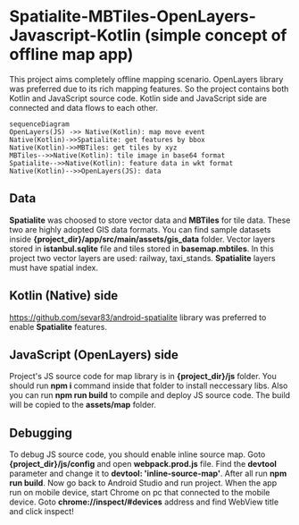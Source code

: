 # Spatialite-MBTiles-OpenLayers-Javascript-Kotlin (simple concept of offline map app)

This project aims completely offline mapping scenario. OpenLayers library was preferred due to its rich mapping features. So the project contains both Kotlin and JavaScript source code. Kotlin side and JavaScript side are connected and data flows to each other.

```mermaid
sequenceDiagram
OpenLayers(JS) ->> Native(Kotlin): map move event
Native(Kotlin)->>Spatialite: get features by bbox
Native(Kotlin)->>MBTiles: get tiles by xyz
MBTiles-->>Native(Kotlin): tile image in base64 format
Spatialite-->>Native(Kotlin): feature data in wkt format
Native(Kotlin)-->>OpenLayers(JS): data
```


## Data
 **Spatialite** was choosed to store vector data and  **MBTiles** for tile data. These two are highly adopted GIS data formats. You can find sample datasets inside **{project_dir}/app/src/main/assets/gis_data** folder. Vector layers stored in **istanbul.sqlite** file and tiles stored in **basemap.mbtiles**. In this project two vector layers are used: railway, taxi_stands. **Spatialite** layers must have spatial index.

## Kotlin (Native) side

https://github.com/sevar83/android-spatialite library was preferred to enable **Spatialite** features.

## JavaScript (OpenLayers) side
Project's JS source code for map library is in **{project_dir}/js** folder. You should run **npm i** command inside that folder to install neccessary libs. Also you can run **npm run build** to compile and deploy JS source code. The build will be copied to the **assets/map** folder. 

## Debugging
To debug JS source code, you should enable inline source map. Goto **{project_dir}/js/config** and open **webpack.prod.js** file. Find the **devtool** parameter and change it to **devtool: 'inline-source-map'**. After all run **npm run build**. Now go back to Android Studio and run project. When the app run on mobile device, start Chrome on pc that connected to the mobile device. Goto **chrome://inspect/#devices** address and find WebView title and click inspect!

